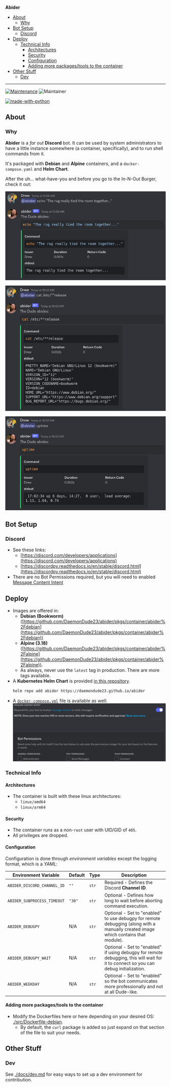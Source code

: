 **Abider**

- [About](#about)
  - [Why](#why)
- [Bot Setup](#bot-setup)
  - [Discord](#discord)
- [Deploy](#deploy)
  - [Technical Info](#technical-info)
    - [Architectures](#architectures)
    - [Security](#security)
    - [Configuration](#configuration)
    - [Adding more packages/tools to the container](#adding-more-packagestools-to-the-container)
- [Other Stuff](#other-stuff)
  - [Dev](#dev)

---

[![Maintenance](https://img.shields.io/badge/Maintained%3F-yes-green.svg)](https://GitHub.com/Naereen/StrapDown.js/graphs/commit-activity)
![Maintainer](https://img.shields.io/badge/maintainer-DaemonDude23-blue)

[![made-with-python](https://img.shields.io/badge/Made%20with-Python-1f425f.svg)](https://www.python.org/)

## About

### Why

**Abider** is a _far out_ **Discord** bot.
It can be used by system administrators to have a little instance somewhere (a container, specifically), and to run shell commands from it.

It's packaged with **Debian** and **Alpine** containers, and a `docker-compose.yaml` and **Helm Chart**.

After the uh... what-have-you and before you go to the In-N-Out Burger, check it out:

![abider-0](./docs/images/abider-0.png)

![abider-1](./docs/images/abider-1.png)

![abider-2](./docs/images/abider-2.png)

## Bot Setup

### Discord

- See these links:
  - [https://discord.com/developers/applications](https://discord.com/developers/applications)
  - [https://discordpy.readthedocs.io/en/stable/discord.html](https://discordpy.readthedocs.io/en/stable/discord.html)
- There are no Bot Permissions required, but you will need to enabled [Message Content Intent](https://support-dev.discord.com/hc/en-us/articles/4404772028055)

## Deploy

- Images are offered in:
  - **Debian (Bookworm)** ([https://github.com/DaemonDude23/abider/pkgs/container/abider%2Fdebian](https://github.com/DaemonDude23/abider/pkgs/container/abider%2Fdebian))
  - **Alpine (3.18)** ([https://github.com/DaemonDude23/abider/pkgs/container/abider%2Falpine](https://github.com/DaemonDude23/abider/pkgs/container/abider%2Falpine)).
  - As always, never use the `latest` tag in production. There are more tags available.
- A **Kubernetes Helm Chart** is provided [in this repository](https://github.com/DaemonDude23/abider/tree/main/deploy/helm/charts/abider).
   ```bash
   helm repo add abider https://daemondude23.github.io/abider
   ```
- A [`docker-compose.yml`](./deploy/docker-compose.yaml) file is available as well:
  ![abider-3](./docs/images/abider-3.png)

### Technical Info

#### Architectures

- The container is built with these linux architectures:
  - `linux/amd64`
  - `linux/arm64`

#### Security

- The container runs as a non-`root` user with UID/GID of `405`.
- All privileges are dropped.

#### Configuration

Configuration is done through _environment variables_ except the logging format, which is a _YAML_:

Environment Variable        | Default   | Type  | Description
----------------------------|-----------|-------|---------
`ABIDER_DISCORD_CHANNEL_ID` | `""`       | `str` | Required - Defines the Discord **Channel ID**.
`ABIDER_SUBPROCESS_TIMEOUT` | `"30"`     | `str` | Optional - Defines how long to wait before aborting command execution.
`ABIDER_DEBUGPY`            | N/A        | `str` | Optional - Set to "enabled" to use debugpy for remote debugging (along with a manually created image which contains that module).
`ABIDER_DEBUGPY_WAIT`       | N/A        | `str` | Optional - Set to "enabled" if using debugpy for remote debugging, this will wait for it to connect so you can debug initialization.
`ABIDER_WEEKDAY`            | N/A        | `str` | Optional - Set to "enabled" so the bot communicates more professionally and not at all Dude-like.

#### Adding more packages/tools to the container

- Modify the Dockerfiles here or here depending on your desired OS: [./src/Dockerfile-debian](./src/Dockerfile-debian).
  - By default, the `curl` package is added so just expand on that section of the file to suit your needs.

## Other Stuff

### Dev

See [./docs/dev.md](./docs/dev.md) for easy ways to set up a dev environment for contribution.
